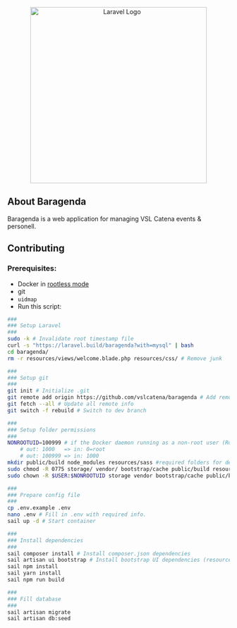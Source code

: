 <p align="center"><a href="https://laravel.com" target="_blank"><img src="https://raw.githubusercontent.com/laravel/art/master/logo-lockup/5%20SVG/2%20CMYK/1%20Full%20Color/laravel-logolockup-cmyk-red.svg" width="400" alt="Laravel Logo"></a></p>


## About Baragenda

Baragenda is a web application for managing VSL Catena events & personell. 

## Contributing

### Prerequisites:
- Docker in [rootless mode](https://docs.docker.com/engine/security/rootless/)
- git
- `uidmap`
- Run this script:
```bash
###
### Setup Laravel
###
sudo -k # Invalidate root timestamp file
curl -s "https://laravel.build/baragenda?with=mysql" | bash
cd baragenda/
rm -r resources/views/welcome.blade.php resources/css/ # Remove junk

###
### Setup git
###
git init # Initialize .git
git remote add origin https://github.com/vslcatena/baragenda # Add remote
git fetch --all # Update all remote info
git switch -f rebuild # Switch to dev branch

###
### Setup folder permissions
###
NONROOTUID=100999 # if the Docker daemon running as a non-root user (Rootless mode) then translate UID:
    # out: 1000   => in: 0=root
    # out: 100999 => in: 1000
mkdir public/build node_modules resources/sass #required folders for dependencies
sudo chmod -R 0775 storage/ vendor/ bootstrap/cache public/build resources/js resources/sass node_modules vite.config.js 
sudo chown -R $USER:$NONROOTUID storage vendor bootstrap/cache public/build resources/js resources/sass node_modules composer.json  composer.lock package-lock.json package.json yarn.lock vite.config.js

###
### Prepare config file
###
cp .env.example .env
nano .env # Fill in .env with required info.
sail up -d # Start container

###
### Install dependencies
###
sail composer install # Install composer.json dependencies
sail artisan ui bootstrap # Install bootstrap UI dependencies (resources/sass ..)
sail npm install
sail yarn install
sail npm run build

###
### Fill database
###
sail artisan migrate
sail artisan db:seed
```
